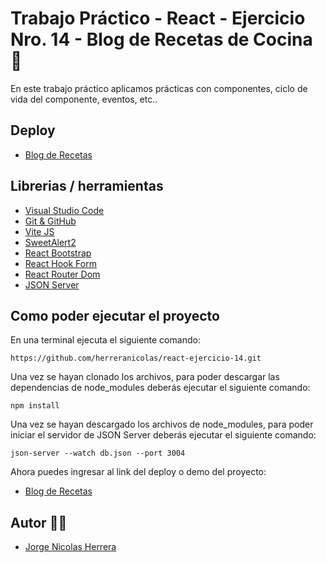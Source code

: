 # Trabajo Práctico - React - Ejercicio Nro. 14 - Blog de Recetas de Cocina 🚀

En este trabajo práctico aplicamos prácticas con componentes, ciclo de vida del componente, eventos, etc..

## Deploy

- [Blog de Recetas](https://react-ejercicio-14-nh.netlify.app/)

## Librerias / herramientas

- [Visual Studio Code](https://code.visualstudio.com/)
- [Git & GitHub](https://github.com/)
- [Vite JS](https://vitejs.dev/)
- [SweetAlert2](https://sweetalert2.github.io/)
- [React Bootstrap](https://react-bootstrap.netlify.app/)
- [React Hook Form](https://react-hook-form.com/)
- [React Router Dom](https://reactrouter.com/en/main)
- [JSON Server](https://www.npmjs.com/package/json-server)

## Como poder ejecutar el proyecto

En una terminal ejecuta el siguiente comando:

```
https://github.com/herreranicolas/react-ejercicio-14.git
```

Una vez se hayan clonado los archivos, para poder descargar las dependencias de node_modules deberás ejecutar el siguiente comando:

```
npm install
```

Una vez se hayan descargado los archivos de node_modules, para poder iniciar el servidor de JSON Server deberás ejecutar el siguiente comando:

```
json-server --watch db.json --port 3004
```

Ahora puedes ingresar al link del deploy o demo del proyecto:

- [Blog de Recetas](https://react-ejercicio-14-nh.netlify.app/)

## Autor 👨‍💻

- [Jorge Nicolas Herrera](https://www.linkedin.com/in/nicolasherrera95/)
